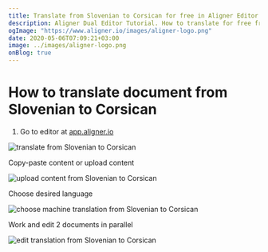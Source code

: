 ```yaml
---
title: Translate from Slovenian to Corsican for free in Aligner Editor
description: Aligner Dual Editor Tutorial. How to translate for free from Slovenian to Corsican. Aligner is multilingual document management platform. 
ogImage: "https://www.aligner.io/images/aligner-logo.png"
date: 2020-05-06T07:09:21+03:00
image: ../images/aligner-logo.png
onBlog: true
---
```


# How to translate document from Slovenian to Corsican

1. Go to editor at [app.aligner.io](https://app.aligner.io "Aligner App web page")

![translate from Slovenian to Corsican](../aligner-blank-editor.png "translate from Slovenian to Corsican")

Copy-paste content or upload content

![upload content from Slovenian to Corsican](../aligner-uploaded-document.png "upload content from Slovenian to Corsican")

Choose desired language

![choose machine translation from Slovenian to Corsican](../aligner-language-dropdown.png "choose machine translation from Slovenian to Corsican")

Work and edit 2 documents in parallel

![edit translation from Slovenian to Corsican](../aligner-double-sitded-editor.png "edit translation from Slovenian to Corsican")

